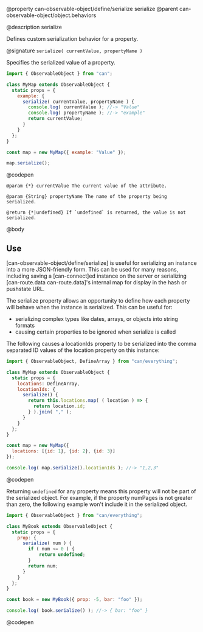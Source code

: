 @property can-observable-object/define/serialize serialize
@parent can-observable-object/object.behaviors

@description serialize

Defines custom serialization behavior for a property.

@signature `serialize( currentValue, propertyName )`

  Specifies the serialized value of a property.

  ```js
  import { ObservableObject } from "can";

  class MyMap extends ObservableObject {
    static props = {
      example: {
        serialize( currentValue, propertyName ) {
          console.log( currentValue ); //-> "Value"
          console.log( propertyName ); //-> "example"
          return currentValue;
        }
      }
    };
  }

  const map = new MyMap({ example: "Value" });

  map.serialize();
  ```
  @codepen

	@param {*} currentValue The current value of the attribute.

	@param {String} propertyName The name of the property being serialized.

	@return {*|undefined} If `undefined` is returned, the value is not serialized.

@body

## Use

[can-observable-object/define/serialize] is useful for serializing an instance into
a more JSON-friendly form.  This can be used for many reasons, including saving a
[can-connect]ed instance on the server or serializing [can-route.data can-route.data]'s internal
map for display in the hash or pushstate URL.

The serialize property allows an opportunity to define how
each property will behave when the instance is serialized.  This can be useful for:

- serializing complex types like dates, arrays, or objects into string formats
- causing certain properties to be ignored when serialize is called

The following causes a locationIds property to be serialized into
the comma separated ID values of the location property on this instance:

```js
import { ObservableObject, DefineArray } from "can/everything";

class MyMap extends ObservableObject {
  static props = {
    locations: DefineArray,
    locationIds: {
      serialize() {
        return this.locations.map( ( location ) => {
          return location.id;
        } ).join( "," );
      }
    }
  };
}

const map = new MyMap({
  locations: [{id: 1}, {id: 2}, {id: 3}]
});

console.log( map.serialize().locationIds ); //-> "1,2,3"
```
@codepen

Returning `undefined` for any property means this property will not be part of the serialized
object.  For example, if the property numPages is not greater than zero, the following example
won't include it in the serialized object.

```js
import { ObservableObject } from "can/everything";

class MyBook extends ObservableObject {
  static props = {
    prop: {
      serialize( num ) {
        if ( num <= 0 ) {
            return undefined;
        }
        return num;
      }
    }
  };
}

const book = new MyBook({ prop: -5, bar: "foo" });

console.log( book.serialize() ); //-> { bar: "foo" }
```
@codepen
